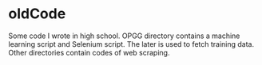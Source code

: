 # oldCode
Some code I wrote in high school. 
OPGG directory contains a machine learning script and Selenium script. The later is used to fetch training data.
Other directories contain codes of web scraping.
